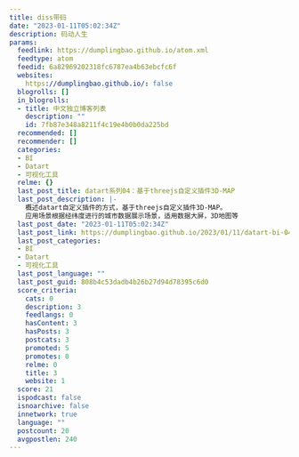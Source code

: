 ```yaml
---
title: diss带码
date: "2023-01-11T05:02:34Z"
description: 码动人生
params:
  feedlink: https://dumplingbao.github.io/atom.xml
  feedtype: atom
  feedid: 6a82969202318fc6787ea4b63ebcfc6f
  websites:
    https://dumplingbao.github.io/: false
  blogrolls: []
  in_blogrolls:
  - title: 中文独立博客列表
    description: ""
    id: 7fb87e348a8211f4c19e4b0b0da225bd
  recommended: []
  recommender: []
  categories:
  - BI
  - Datart
  - 可视化工具
  relme: {}
  last_post_title: datart系列04：基于threejs自定义插件3D-MAP
  last_post_description: |-
    概述datart自定义插件的方式，基于threejs自定义插件3D-MAP。
    应用场景根据经纬度进行的城市数据展示场景，适用数据大屏，3D地图等
  last_post_date: "2023-01-11T05:02:34Z"
  last_post_link: https://dumplingbao.github.io/2023/01/11/datart-bi-04/
  last_post_categories:
  - BI
  - Datart
  - 可视化工具
  last_post_language: ""
  last_post_guid: 808b4c53dadb4b26b27d94d78395c6d0
  score_criteria:
    cats: 0
    description: 3
    feedlangs: 0
    hasContent: 3
    hasPosts: 3
    postcats: 3
    promoted: 5
    promotes: 0
    relme: 0
    title: 3
    website: 1
  score: 21
  ispodcast: false
  isnoarchive: false
  innetwork: true
  language: ""
  postcount: 20
  avgpostlen: 240
---
```

